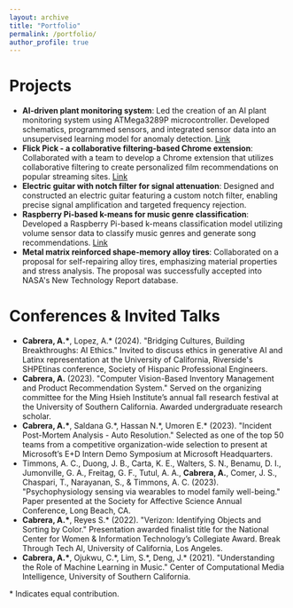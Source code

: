 ```yaml
---
layout: archive
title: "Portfolio"
permalink: /portfolio/
author_profile: true
---
```


Projects
======
- **AI-driven plant monitoring system**: Led the creation of an AI plant monitoring system using ATMega3289P microcontroller. Developed schematics, programmed sensors, and integrated sensor data into an unsupervised learning model for anomaly detection. [Link](https://github.com/angellycabr/EE459-Capstone)
- **Flick Pick - a collaborative filtering-based Chrome extension**: Collaborated with a team to develop a Chrome extension that utilizes collaborative filtering to create personalized film recommendations on popular streaming sites. [Link](https://github.com/kyleburgess2025/movie-prediction)
- **Electric guitar with notch filter for signal attenuation**: Designed and constructed an electric guitar featuring a custom notch filter, enabling precise signal amplification and targeted frequency rejection.
- **Raspberry Pi-based k-means for music genre classification**: Developed a Raspberry Pi-based k-means classification model utilizing volume sensor data to classify music genres and generate song recommendations. [Link](https://github.com/angellycabr/EE250-Final-Project)
- **Metal matrix reinforced shape-memory alloy tires**: Collaborated on a proposal for self-repairing alloy tires, emphasizing material properties and stress analysis. The proposal was successfully accepted into NASA's New Technology Report database.

Conferences & Invited Talks
======
- **Cabrera, A.\***, Lopez, A.\* (2024). "Bridging Cultures, Building Breakthroughs: AI Ethics." Invited to discuss ethics in generative AI and Latinx representation at the University of California, Riverside's SHPEtinas conference, Society of Hispanic Professional Engineers.
- **Cabrera, A.** (2023). "Computer Vision-Based Inventory Management and Product Recommendation System." Served on the organizing committee for the Ming Hsieh Institute’s annual fall research festival at the University of Southern California. Awarded undergraduate research scholar.
- **Cabrera, A.\***, Saldana G.\*, Hassan N.\*, Umoren E.\* (2023). "Incident Post-Mortem Analysis - Auto Resolution." Selected as one of the top 50 teams from a competitive organization-wide selection to present at Microsoft’s E+D Intern Demo Symposium at Microsoft Headquarters.
- Timmons, A. C., Duong, J. B., Carta, K. E., Walters, S. N., Benamu, D. I., Jumonville, G. A., Freitag, G. F., Tutul, A. A., **Cabrera, A.**, Comer, J. S., Chaspari, T., Narayanan, S., & Timmons, A. C. (2023). "Psychophysiology sensing via wearables to model family well-being." Paper presented at the Society for Affective Science Annual Conference, Long Beach, CA.
- **Cabrera, A.\***, Reyes S.\* (2022). "Verizon: Identifying Objects and Sorting by Color." Presentation awarded finalist title for the National Center for Women & Information Technology’s Collegiate Award. Break Through Tech AI, University of California, Los Angeles.
- **Cabrera, A.\***, Ojukwu, C.\*, Lim, S.\*, Deng, J.\* (2021). "Understanding the Role of Machine Learning in Music." Center of Computational Media Intelligence, University of Southern California.

\* Indicates equal contribution.


